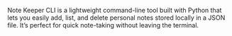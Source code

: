 Note Keeper CLI is a lightweight command-line tool built with Python that lets you easily add, list, and delete personal notes stored locally in a JSON file. It’s perfect for quick note-taking without leaving the terminal.
